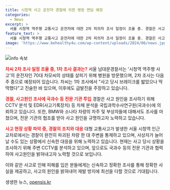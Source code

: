 ```yaml
---
title: 시청역 사고 운전자 경찰에 의한 병원 면담 예정
categories:
  - News
excerpt: >
  서울 시청역 역주행 교통사고 운전자에 대한 2차 피의자 조사 일정이 조율 중. 경찰은 사고 당시 몬 운전자 차모(68)씨의 상태를 살피기 위해 서울대병원 방문. 경찰은 차씨의 2차 조사를 추진 중으로, 다음주중 조사가 예상. 차씨는 사고 후 입원 중이며, 1차 조사에서 브레이크가 딱딱하다고 진술. 동승자인 아내도 브레이크가 들지 않았다는 취지로 진술. 경찰은 사고 원인을 조사하고, 다른 차주와 부상자에 대해서도 조사를 마쳤다.
feature_text: >
  서울 시청역 역주행 교통사고 운전자에 대한 2차 피의자 조사 일정이 조율 중. 경찰은 사고 당시 몬 운전자 차모(68)씨의 상태를 살피기 위해 서울대병원 방문. 경찰은 차씨의 2차 조사를 추진 중으로, 다음주중 조사가 예상. 차씨는 사고 후 입원 중이며, 1차 조사에서 브레이크가 딱딱하다고 진술. 동승자인 아내도 브레이크가 들지 않았다는 취지로 진술. 경찰은 사고 원인을 조사하고, 다른 차주와 부상자에 대해서도 조사를 마쳤다.
image: 'https://www.behealthy4u.com/wp-content/uploads/2024/06/news.jpg'
---
```


<p><img src="https://www.behealthy4u.com/wp-content/uploads/2024/06/news.jpg" alt="info 속보" /></p>

<p><b><span style="color: #ee2323;">차씨 2차 조사 일정 조율 중, 1차 조사 결과는?</span></b>
서울 남대문경찰서는 '시청역 역주행 사고'의 운전자인 70대 차모씨의 상태를 살피기 위해 병원을 방문했으며, 2차 조사는 다음주 중으로 예정되어 있습니다. 차씨는 1차 조사에서 "사고 당시 브레이크를 밟았으나 딱딱했다"고 진술한 바 있으며, 이후에도 급발진을 주장하고 있습니다.</p>

<p><b><span style="color: #ee2323;">경찰, 사고원인 조사에 국과수 등 전문 기관 투입</span></b>
경찰은 사고 원인을 조사하기 위해 CCTV 분석 및 EDR(사고기록장치) 등 차체 분석을 국립과학수사연구원(국과수)에 의뢰하고 있습니다. 또한, BMW와 소나타 차량의 차주 및 부상자들에 대해서도 조사를 마쳤으며, 전문 기관의 협조를 받아 사고 원인을 규명하고자 노력하고 있습니다.</p>

<p><b><span style="color: #ee2323;">사고 현장 상황 파악 중, 경찰의 조치와 대응</span></b>
대형 교통사고가 발생한 서울 시청역 인근 교차로에서는 경찰이 완전히 파괴된 차량 한 대 주변을 통제하고 있으며, 사상자가 늘어날 수도 있는 상황에서 신속한 대응을 위해 노력하고 있습니다. 현재는 사고 당시 상황을 조사하기 위해 주변 CCTV를 분석하고 있으며, 앞으로도 국과수 등의 전문 기관과 협력하여 사고원인을 밝혀내고자 노력할 것으로 보입니다.</p>

<p>이와 같은 사고로 인해 피해를 입은 분들에게는 신속하고 정확한 조사를 통해 정확한 사실을 제공하고, 사고의 원인을 밝혀내어 재발 방지에 최선을 다할 것으로 기대됩니다.</p>
생생한 뉴스, <a href="https://opensis.kr" rel="dofollow">opensis.kr</a>


